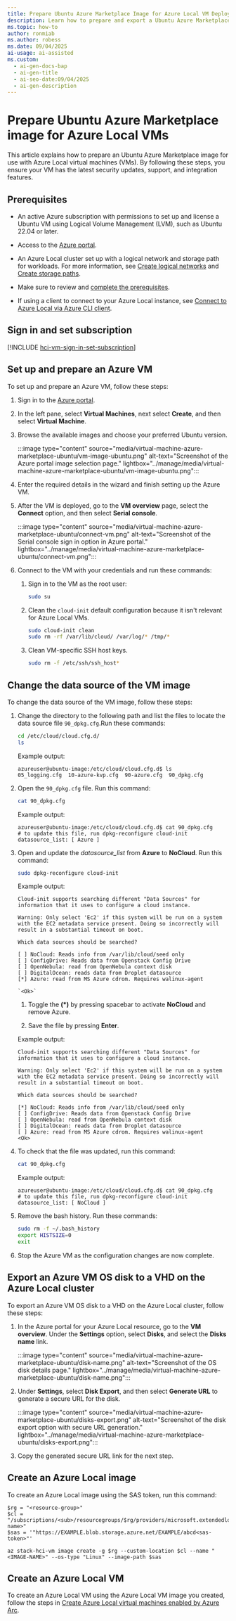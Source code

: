 ```yaml
---
title: Prepare Ubuntu Azure Marketplace Image for Azure Local VM Deployment
description: Learn how to prepare and export a Ubuntu Azure Marketplace VM image for use with Azure Local clusters.
ms.topic: how-to
author: ronmiab
ms.author: robess
ms.date: 09/04/2025
ai-usage: ai-assisted
ms.custom:
  - ai-gen-docs-bap
  - ai-gen-title
  - ai-seo-date:09/04/2025
  - ai-gen-description
---
```


# Prepare Ubuntu Azure Marketplace image for Azure Local VMs

This article explains how to prepare an Ubuntu Azure Marketplace image for use with Azure Local virtual machines (VMs). By following these steps, you ensure your VM has the latest security updates, support, and integration features.

## Prerequisites

- An active Azure subscription with permissions to set up and license a Ubuntu VM using Logical Volume Management (LVM), such as Ubuntu 22.04 or later.

- Access to the [Azure portal](https://portal.azure.com).

- An Azure Local cluster set up with a logical network and storage path for workloads. For more information, see [Create logical networks](../manage/create-logical-networks.md) and [Create storage paths](../manage/create-storage-path.md).

- Make sure to review and [complete the prerequisites](../manage/azure-arc-vm-management-prerequisites.md).

- If using a client to connect to your Azure Local instance, see [Connect to Azure Local via Azure CLI client](../manage/azure-arc-vm-management-prerequisites.md#azure-command-line-interface-cli-requirements).

## Sign in and set subscription

[!INCLUDE [hci-vm-sign-in-set-subscription](../includes/hci-vm-sign-in-set-subscription.md)]

## Set up and prepare an Azure VM

To set up and prepare an Azure VM, follow these steps:

1. Sign in to the [Azure portal](https://portal.azure.com).

1. In the left pane, select **Virtual Machines**, next select **Create**, and then select **Virtual Machine**.

1. Browse the available images and choose your preferred Ubuntu version.

   :::image type="content" source="media/virtual-machine-azure-marketplace-ubuntu/vm-image-ubuntu.png" alt-text="Screenshot of the Azure portal image selection page." lightbox="../manage/media/virtual-machine-azure-marketplace-ubuntu/vm-image-ubuntu.png":::

1. Enter the required details in the wizard and finish setting up the Azure VM.

1. After the VM is deployed, go to the **VM overview** page, select the **Connect** option, and then select **Serial console**.

   :::image type="content" source="media/virtual-machine-azure-marketplace-ubuntu/connect-vm.png" alt-text="Screenshot of the Serial console sign in option in Azure portal." lightbox="../manage/media/virtual-machine-azure-marketplace-ubuntu/connect-vm.png":::

1. Connect to the VM with your credentials and run these commands:

   1. Sign in to the VM as the root user:

        ```bash
        sudo su
        ```

   1. Clean the `cloud-init` default configuration because it isn't relevant for Azure Local VMs.

        ```bash
        sudo cloud-init clean
        sudo rm -rf /var/lib/cloud/ /var/log/* /tmp/*
        ```

   1. Clean VM-specific SSH host keys.

        ```bash
        sudo rm -f /etc/ssh/ssh_host*
        ```

## Change the data source of the VM image

To change the data source of the VM image, follow these steps:

1. Change the directory to the following path and list the files to locate the data source file `90_dpkg.cfg`.Run these commands:

     ```bash
     cd /etc/cloud/cloud.cfg.d/
     ls
     ```

     Example output:

     ```console
     azureuser@ubuntu-image:/etc/cloud/cloud.cfg.d$ ls
     05_logging.cfg  10-azure-kvp.cfg  90-azure.cfg  90_dpkg.cfg
     ```

1. Open the `90_dpkg.cfg` file. Run this command:

     ```bash
     cat 90_dpkg.cfg
     ```

     Example output:

     ```console
     azureuser@ubuntu-image:/etc/cloud/cloud.cfg.d$ cat 90_dpkg.cfg
     # to update this file, run dpkg-reconfigure cloud-init
     datasource_list: [ Azure ]
     ```

1. Open and update the *datasource_list* from **Azure** to **NoCloud**. Run this command:

     ```bash
     sudo dpkg-reconfigure cloud-init
     ```

     Example output:

     ```console
     Cloud-init supports searching different "Data Sources" for information that it uses to configure a cloud instance.

     Warning: Only select 'Ec2' if this system will be run on a system with the EC2 metadata service present. Doing so incorrectly will result in a substantial timeout on boot.

     Which data sources should be searched?

     [ ] NoCloud: Reads info from /var/lib/cloud/seed only  
     [ ] ConfigDrive: Reads data from Openstack Config Drive  
     [ ] OpenNebula: read from OpenNebula context disk  
     [ ] DigitalOcean: reads data from Droplet datasource  
     [*] Azure: read from MS Azure cdrom. Requires walinux-agent

     `<Ok>`
     ```

     1. Toggle the **(*)** by pressing spacebar to activate **NoCloud** and remove Azure.

     1. Save the file by pressing **Enter**.

     Example output:

     ```console
     Cloud-init supports searching different "Data Sources" for information that it uses to configure a cloud instance.

     Warning: Only select 'Ec2' if this system will be run on a system with the EC2 metadata service present. Doing so incorrectly will result in a substantial timeout on boot.

     Which data sources should be searched?

     [*] NoCloud: Reads info from /var/lib/cloud/seed only  
     [ ] ConfigDrive: Reads data from Openstack Config Drive  
     [ ] OpenNebula: read from OpenNebula context disk  
     [ ] DigitalOcean: reads data from Droplet datasource  
     [ ] Azure: read from MS Azure cdrom. Requires walinux-agent
     <Ok>
     ```

1. To check that the file was updated, run this command:

     ```bash
     cat 90_dpkg.cfg
     ```

     Example output:

     ```console
     azureuser@ubuntu-image:/etc/cloud/cloud.cfg.d$ cat 90_dpkg.cfg
     # to update this file, run dpkg-reconfigure cloud-init
     datasource_list: [ NoCloud ]
     ```

1. Remove the bash history. Run these commands:

     ```bash
     sudo rm -f ~/.bash_history
     export HISTSIZE=0
     exit
     ```

1. Stop the Azure VM as the configuration changes are now complete.

## Export an Azure VM OS disk to a VHD on the Azure Local cluster

To export an Azure VM OS disk to a VHD on the Azure Local cluster, follow these steps:

1. In the Azure portal for your Azure Local resource, go to the **VM overview**. Under the **Settings** option, select **Disks**, and select the **Disks name** link.

   :::image type="content" source="media/virtual-machine-azure-marketplace-ubuntu/disk-name.png" alt-text="Screenshot of the OS disk details page." lightbox="../manage/media/virtual-machine-azure-marketplace-ubuntu/disk-name.png":::

1. Under **Settings**, select **Disk Export**, and then select **Generate URL** to generate a secure URL for the disk.

   :::image type="content" source="media/virtual-machine-azure-marketplace-ubuntu/disks-export.png" alt-text="Screenshot of the disk export option with secure URL generation." lightbox="../manage/media/virtual-machine-azure-marketplace-ubuntu/disks-export.png":::

1. Copy the generated secure URL link for the next step.

## Create an Azure Local image

To create an Azure Local image using the SAS token, run this command:

```azurecli
$rg = "<resource-group>"
$cl = "/subscriptions/<sub>/resourcegroups/$rg/providers/microsoft.extendedlocation/customlocations/<customlocation-name>"
$sas = '"https://EXAMPLE.blob.storage.azure.net/EXAMPLE/abcd<sas-token>"'

az stack-hci-vm image create -g $rg --custom-location $cl --name "<IMAGE-NAME>" --os-type "Linux" --image-path $sas
```

## Create an Azure Local VM

To create an Azure Local VM using the Azure Local VM image you created, follow the steps in [Create Azure Local virtual machines enabled by Azure Arc](../manage/create-arc-virtual-machines.md).
